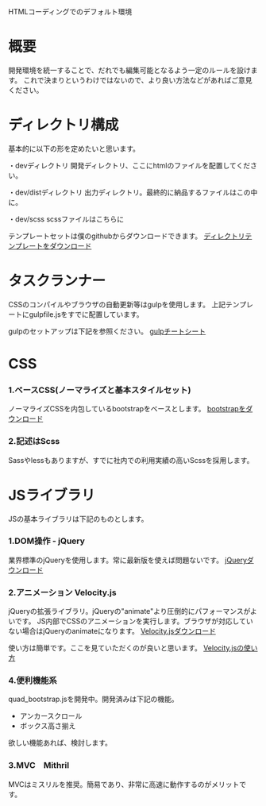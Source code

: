HTMLコーディングでのデフォルト環境


# 概要
開発環境を統一することで、だれでも編集可能となるよう一定のルールを設けます。
これで決まりというわけではないので、より良い方法などがあればご意見ください。

# ディレクトリ構成
基本的に以下の形を定めたいと思います。

・devディレクトリ
開発ディレクトリ、ここにhtmlのファイルを配置してください。

・dev/distディレクトリ
出力ディレクトリ。最終的に納品するファイルはこの中に。

・dev/scss
scssファイルはこちらに

テンプレートセットは僕のgithubからダウンロードできます。
[ディレクトリテンプレートをダウンロード](https://github.com/SuguruSasaki/project_template/archive/master.zip)


# タスクランナー
CSSのコンパイルやブラウザの自動更新等はgulpを使用します。
上記テンプレートにgulpfile.jsをすでに配置しています。

gulpのセットアップは下記を参照ください。
[gulpチートシート](https://quad.qiita.com/s_s_k/items/5105f69e859965ca2b3a)


# CSS

### 1.ベースCSS(ノーマライズと基本スタイルセット)
ノーマライズCSSを内包しているbootstrapをベースとします。
[bootstrapをダウンロード](http://getbootstrap.com/)


### 2.記述はScss
Sassやlessもありますが、すでに社内での利用実績の高いScssを採用します。



# JSライブラリ
JSの基本ライブラリは下記のものとします。

### 1.DOM操作 - jQuery
業界標準のjQueryを使用します。常に最新版を使えば問題ないです。
[jQueryダウンロード](https://jquery.com/)


### 2.アニメーション Velocity.js
jQueryの拡張ライブラリ。jQueryの"animate"より圧倒的にパフォーマンスがよいです。
JS内部でCSSのアニメーションを実行します。ブラウザが対応していない場合はjQueryのanimateになります。
[Velocity.jsダウンロード](http://julian.com/research/velocity/)

使い方は簡単です。ここを見ていただくのが良いと思います。
[Velocity.jsの使い方](http://qiita.com/kyota/items/754e0e6cb7a144eda850)


### 4.便利機能系
quad_bootstrap.jsを開発中。開発済みは下記の機能。

+ アンカースクロール
+ ボックス高さ揃え

欲しい機能あれば、検討します。


### 3.MVC　Mithril
MVCはミスリルを推奨。簡易であり、非常に高速に動作するのがメリットです。
